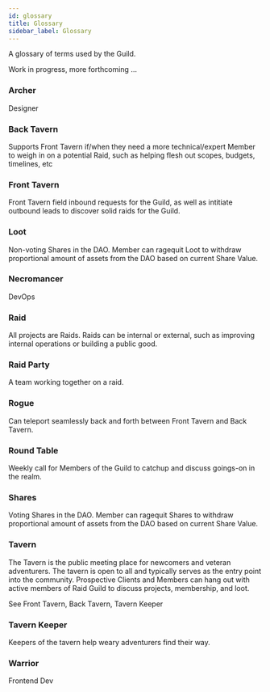 ```yaml
---
id: glossary
title: Glossary
sidebar_label: Glossary
---
```


A glossary of terms used by the Guild.

Work in progress, more forthcoming ...

### Archer

Designer

### Back Tavern

Supports Front Tavern if/when they need a more technical/expert Member to weigh in on a potential Raid, such as helping flesh out scopes, budgets, timelines, etc

### Front Tavern

Front Tavern field inbound requests for the Guild, as well as intitiate outbound leads to discover solid raids for the Guild.

### Loot

Non-voting Shares in the DAO. Member can ragequit Loot to withdraw proportional amount of assets from the DAO based on current Share Value.

### Necromancer

DevOps

### Raid

All projects are Raids. Raids can be internal or external, such as improving internal operations or building a public good.

### Raid Party

A team working together on a raid.

### Rogue

Can teleport seamlessly back and forth between Front Tavern and Back Tavern.

### Round Table

Weekly call for Members of the Guild to catchup and discuss goings-on in the realm.

### Shares

Voting Shares in the DAO. Member can ragequit Shares to withdraw proportional amount of assets from the DAO based on current Share Value.

### Tavern

The Tavern is the public meeting place for newcomers and veteran adventurers. The tavern is open to all and typically serves as the entry point into the community. Prospective Clients and Members can hang out with active members of Raid Guild to discuss projects, membership, and loot.

See Front Tavern, Back Tavern, Tavern Keeper

### Tavern Keeper

Keepers of the tavern help weary adventurers find their way.

### Warrior

Frontend Dev
